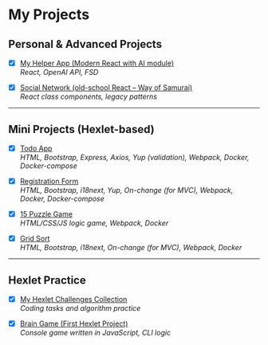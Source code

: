 # My Projects

## Personal & Advanced Projects

- [x] [My Helper App (Modern React with AI module)](https://github.com/SamIlias/my-helper-app-05-2025)  
       _React, OpenAI API, FSD_

- [x] [Social Network (old-school React – Way of Samurai)](https://github.com/SamIlias/react-app-social-network_02_2025)  
       _React class components, legacy patterns_

---

## Mini Projects (Hexlet-based)

- [x] [Todo App](https://github.com/SamIlias/todos_02_2025)  
       _HTML, Bootstrap, Express, Axios, Yup (validation), Webpack, Docker, Docker-compose_

- [x] [Registration Form](https://github.com/SamIlias/registrationForm)  
       _HTML, Bootstrap, i18next, Yup, On-change (for MVC), Webpack, Docker, Docker-compose_

- [x] [15 Puzzle Game](https://github.com/SamIlias/game-15-puzzle_01_2025)  
       _HTML/CSS/JS logic game, Webpack, Docker_

- [x] [Grid Sort](https://github.com/SamIlias/grid-sort)  
       _HTML, Bootstrap, i18next, On-change (for MVC), Webpack, Docker_

---

## Hexlet Practice

- [x] [My Hexlet Challenges Collection](https://github.com/SamIlias/my-challenges)  
       _Coding tasks and algorithm practice_

- [x] [Brain Game (First Hexlet Project)](https://github.com/SamIlias/brain-game)  
       _Console game written in JavaScript, CLI logic_
